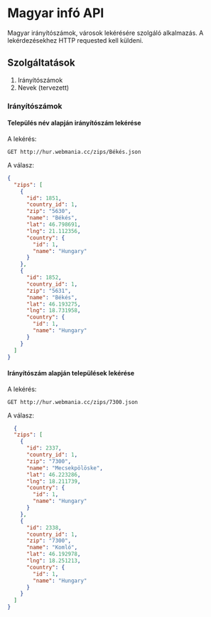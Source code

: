 # Magyar infó API

Magyar irányítószámok, városok lekérésére szolgáló alkalmazás. A lekérdezésekhez HTTP requested kell küldeni.

## Szolgáltatások

1. Irányítószámok
2. Nevek (tervezett)

### Irányítószámok

#### Település név alapján irányítószám lekérése

A lekérés:

    GET http://hur.webmania.cc/zips/Békés.json

A válasz:

````json
{
  "zips": [
    {
      "id": 1851,
      "country_id": 1,
      "zip": "5630",
      "name": "Békés",
      "lat": 46.798691,
      "lng": 21.112356,
      "country": {
        "id": 1,
        "name": "Hungary"
      }
    },
    {
      "id": 1852,
      "country_id": 1,
      "zip": "5631",
      "name": "Békés",
      "lat": 46.193275,
      "lng": 18.731958,
      "country": {
        "id": 1,
        "name": "Hungary"
      }
    }
  ]
}
````

#### Irányítószám alapján települések lekérése

A lekérés:

    GET http://hur.webmania.cc/zips/7300.json

A válasz:

````json
  {
  "zips": [
    {
      "id": 2337,
      "country_id": 1,
      "zip": "7300",
      "name": "Mecsekpölöske",
      "lat": 46.223286,
      "lng": 18.211739,
      "country": {
        "id": 1,
        "name": "Hungary"
      }
    },
    {
      "id": 2338,
      "country_id": 1,
      "zip": "7300",
      "name": "Komló",
      "lat": 46.192978,
      "lng": 18.251213,
      "country": {
        "id": 1,
        "name": "Hungary"
      }
    }
  ]
}
````